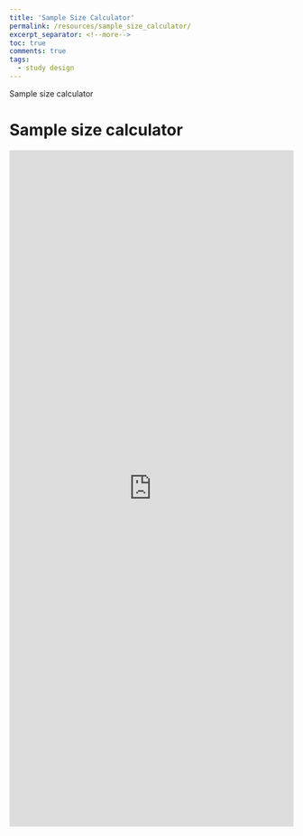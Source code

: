 ```yaml
---
title: 'Sample Size Calculator'
permalink: /resources/sample_size_calculator/
excerpt_separator: <!--more-->
toc: true
comments: true
tags:
  - study design
---
```


Sample size calculator  <!--more-->


# Sample size calculator

<iframe height="1200" width="100%" frameborder="no" src="https://kpuka.shinyapps.io/samplesize/"> </iframe>
